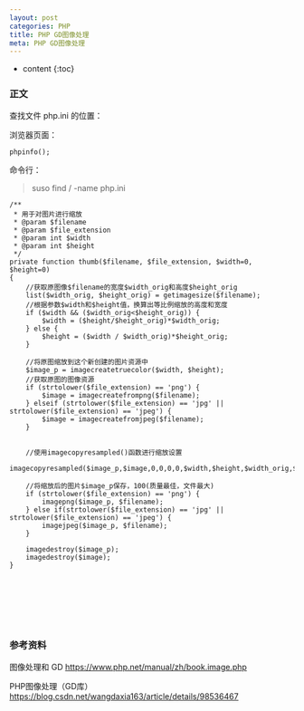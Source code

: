 ```yaml
---
layout: post
categories: PHP
title: PHP GD图像处理
meta: PHP GD图像处理
---
```

* content
{:toc}

### 正文

查找文件 php.ini 的位置：

浏览器页面：

```
phpinfo();
```



命令行：

> suso find / -name php.ini


```
/**
 * 用于对图片进行缩放
 * @param $filename
 * @param $file_extension
 * @param int $width
 * @param int $height
 */
private function thumb($filename, $file_extension, $width=0, $height=0)
{
    //获取原图像$filename的宽度$width_orig和高度$height_orig
    list($width_orig, $height_orig) = getimagesize($filename);
    //根据参数$width和$height值，换算出等比例缩放的高度和宽度
    if ($width && ($width_orig<$height_orig)) {
        $width = ($height/$height_orig)*$width_orig;
    } else {
        $height = ($width / $width_orig)*$height_orig;
    }

    //将原图缩放到这个新创建的图片资源中
    $image_p = imagecreatetruecolor($width, $height);
    //获取原图的图像资源
    if (strtolower($file_extension) == 'png') {
        $image = imagecreatefrompng($filename);
    } elseif (strtolower($file_extension) == 'jpg' || strtolower($file_extension) == 'jpeg') {
        $image = imagecreatefromjpeg($filename);
    }


    //使用imagecopyresampled()函数进行缩放设置
    imagecopyresampled($image_p,$image,0,0,0,0,$width,$height,$width_orig,$height_orig);

    //将缩放后的图片$image_p保存，100(质量最佳，文件最大)
    if (strtolower($file_extension) == 'png') {
        imagepng($image_p, $filename);
    } else if(strtolower($file_extension) == 'jpg' || strtolower($file_extension) == 'jpeg') {
        imagejpeg($image_p, $filename);
    }

    imagedestroy($image_p);
    imagedestroy($image);
}
```


<br/><br/><br/><br/><br/>
### 参考资料

图像处理和 GD <https://www.php.net/manual/zh/book.image.php>

PHP图像处理（GD库） <https://blog.csdn.net/wangdaxia163/article/details/98536467>


